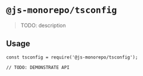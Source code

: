 # `@js-monorepo/tsconfig`

> TODO: description

## Usage

```
const tsconfig = require('@js-monorepo/tsconfig');

// TODO: DEMONSTRATE API
```
